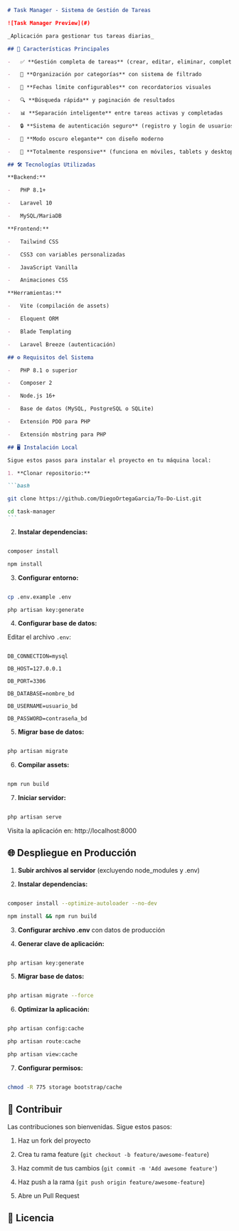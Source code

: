 ````markdown
# Task Manager - Sistema de Gestión de Tareas

![Task Manager Preview](#)

_Aplicación para gestionar tus tareas diarias_

## 🚀 Características Principales

-   ✅ **Gestión completa de tareas** (crear, editar, eliminar, completar)

-   📂 **Organización por categorías** con sistema de filtrado

-   📅 **Fechas límite configurables** con recordatorios visuales

-   🔍 **Búsqueda rápida** y paginación de resultados

-   📊 **Separación inteligente** entre tareas activas y completadas

-   🔒 **Sistema de autenticación seguro** (registro y login de usuarios)

-   🌙 **Modo oscuro elegante** con diseño moderno

-   📱 **Totalmente responsive** (funciona en móviles, tablets y desktop)

## 🛠 Tecnologías Utilizadas

**Backend:**

-   PHP 8.1+

-   Laravel 10

-   MySQL/MariaDB

**Frontend:**

-   Tailwind CSS

-   CSS3 con variables personalizadas

-   JavaScript Vanilla

-   Animaciones CSS

**Herramientas:**

-   Vite (compilación de assets)

-   Eloquent ORM

-   Blade Templating

-   Laravel Breeze (autenticación)

## ⚙️ Requisitos del Sistema

-   PHP 8.1 o superior

-   Composer 2

-   Node.js 16+

-   Base de datos (MySQL, PostgreSQL o SQLite)

-   Extensión PDO para PHP

-   Extensión mbstring para PHP

## 🖥 Instalación Local

Sigue estos pasos para instalar el proyecto en tu máquina local:

1. **Clonar repositorio:**

```bash

git clone https://github.com/DiegoOrtegaGarcia/To-Do-List.git

cd task-manager
```
````

2. **Instalar dependencias:**

```bash

composer install

npm install

```

3. **Configurar entorno:**

```bash

cp .env.example .env

php artisan key:generate

```

4. **Configurar base de datos:**

Editar el archivo `.env`:

```env

DB_CONNECTION=mysql

DB_HOST=127.0.0.1

DB_PORT=3306

DB_DATABASE=nombre_bd

DB_USERNAME=usuario_bd

DB_PASSWORD=contraseña_bd

```

5. **Migrar base de datos:**

```bash

php artisan migrate

```

6. **Compilar assets:**

```bash

npm run build

```

7. **Iniciar servidor:**

```bash

php artisan serve

```

Visita la aplicación en: http://localhost:8000

## 🌐 Despliegue en Producción

1. **Subir archivos al servidor** (excluyendo node_modules y .env)

2. **Instalar dependencias:**

```bash

composer install --optimize-autoloader --no-dev

npm install && npm run build

```

3. **Configurar archivo .env** con datos de producción

4. **Generar clave de aplicación:**

```bash

php artisan key:generate

```

5. **Migrar base de datos:**

```bash

php artisan migrate --force

```

6. **Optimizar la aplicación:**

```bash

php artisan config:cache

php artisan route:cache

php artisan view:cache

```

7. **Configurar permisos:**

```bash

chmod -R 775 storage bootstrap/cache

```

## 🤝 Contribuir

Las contribuciones son bienvenidas. Sigue estos pasos:

1. Haz un fork del proyecto

2. Crea tu rama feature (`git checkout -b feature/awesome-feature`)

3. Haz commit de tus cambios (`git commit -m 'Add awesome feature'`)

4. Haz push a la rama (`git push origin feature/awesome-feature`)

5. Abre un Pull Request

## 📄 Licencia
